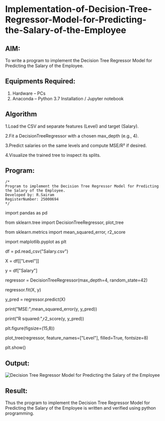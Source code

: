 # Implementation-of-Decision-Tree-Regressor-Model-for-Predicting-the-Salary-of-the-Employee

## AIM:
To write a program to implement the Decision Tree Regressor Model for Predicting the Salary of the Employee.

## Equipments Required:
1. Hardware – PCs
2. Anaconda – Python 3.7 Installation / Jupyter notebook

## Algorithm
1.Load the CSV and separate features (Level) and target (Salary).

2.Fit a DecisionTreeRegressor with a chosen max_depth (e.g., 4).

3.Predict salaries on the same levels and compute MSE/R² if desired.

4.Visualize the trained tree to inspect its splits.

## Program:
```
/*
Program to implement the Decision Tree Regressor Model for Predicting the Salary of the Employee.
Developed by: R.Sairam
RegisterNumber: 25000694
*/
```
import pandas as pd

from sklearn.tree import DecisionTreeRegressor, plot_tree

from sklearn.metrics import mean_squared_error, r2_score

import matplotlib.pyplot as plt

df = pd.read_csv("Salary.csv")

X = df[["Level"]]

y = df["Salary"]

regressor = DecisionTreeRegressor(max_depth=4, random_state=42)

regressor.fit(X, y)

y_pred = regressor.predict(X)

print("MSE:",mean_squared_error(y, y_pred))

print("R squared:",r2_score(y, y_pred))

plt.figure(figsize=(15,8))

plot_tree(regressor, feature_names=["Level"], filled=True, fontsize=8)

plt.show()


## Output:
![Decision Tree Regressor Model for Predicting the Salary of the Employee](sam.png)


## Result:
Thus the program to implement the Decision Tree Regressor Model for Predicting the Salary of the Employee is written and verified using python programming.
